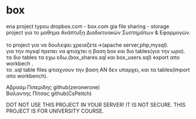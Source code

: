# box <br>
ena project typou dropbox.com - box.com gia file sharing - storage
 <br>
project για το μαθημα Ανάπτυξη Διαδικτυακών Συστημάτων & Εφαρμογών.<br>
<br>
το project για να δουλεψει χρειαζετε->(apache server,php,mysql).<br>
για την mysql πρεπει να φτιαχτει η βαση box και διο tables(για την ωρα).<br>
τα διο tables τα εχω εδω.(box_shares.sql και box_users.sql) export απο workbech .<br>
τα .sql table files φτιαχνουν την βαση ΑΝ δεν υπαρχει, και τα tables(import απο workbench). <br>

Αβραάμ Πιπερίδης github(zeronerone) <br>
Βαλαντης Πίτσας github(CsPeitch)

DOT NOT USE THIS PROJECT IN YOUR SERVER! IT IS NOT SECURE.
THIS PROJECT IS FOR UNIVERSITY COURSE.
